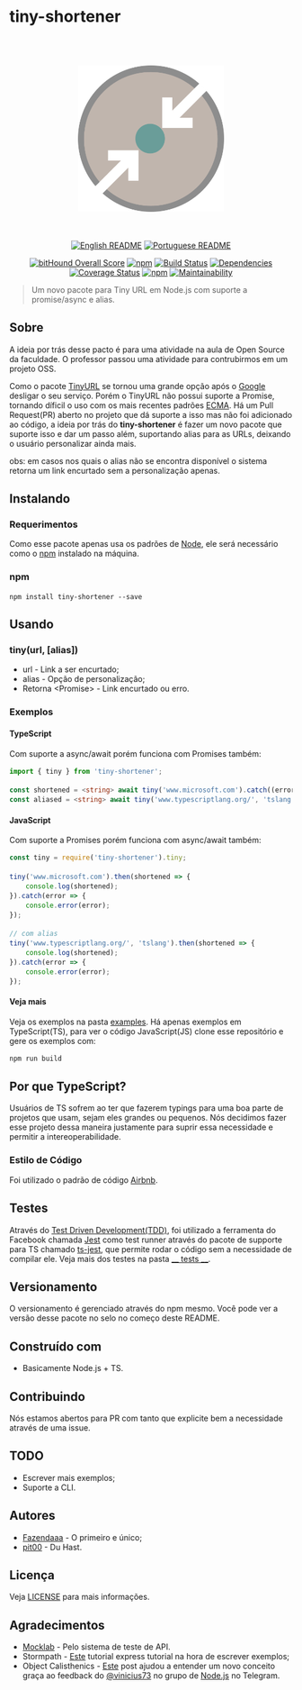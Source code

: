 # tiny-shortener

<div align="center">
    <br>
    <br>
    <br>
    <img width="260" src="https://raw.githubusercontent.com/Fazendaaa/tiny-shortener/master/logo/tiny-shortener.png" /img>
    <br>
    <br>
    <br>

[![English README](https://img.shields.io/badge/Language-EN-blue.svg?longCache=true&style=for-the-badge)](https://github.com/Fazendaaa/tiny-shortener/blob/master/README.md)
[![Portuguese README](https://img.shields.io/badge/Linguagem-PT-green.svg?longCache=true&style=for-the-badge)](https://github.com/Fazendaaa/tiny-shortener/blob/master/docs/README_PT.md)


[![bitHound Overall Score](https://www.bithound.io/github/Fazendaaa/tiny-shortener/badges/score.svg?style=flat-square)](https://www.bithound.io/github/Fazendaaa/tiny-shortener)
[![npm](https://img.shields.io/npm/dt/tiny-shortener.svg?style=flat-square)](https://www.npmjs.com/package/tiny-shortener)
[![Build Status](https://travis-ci.org/Fazendaaa/tiny-shortener.svg?branch=master)](https://travis-ci.org/Fazendaaa/tiny-shortener)
[![Dependencies](https://david-dm.org/Fazendaaa/tiny-shortener.svg?style=flat-square)](https://github.com/Fazendaaa/tiny-shortener/blob/master/package.json)
[![Coverage Status](https://coveralls.io/repos/github/Fazendaaa/tiny-shortener/badge.svg?branch=master)](https://coveralls.io/github/Fazendaaa/tiny-shortener?branch=master)
[![npm](https://img.shields.io/npm/v/tiny-shortener.svg?style=flat-square)](https://www.npmjs.com/package/tiny-shortener)
[![Maintainability](https://api.codeclimate.com/v1/badges/04c334bbe522d8a0823f/maintainability)](https://codeclimate.com/github/Fazendaaa/tiny-shortener/maintainability)


</div>

> Um novo pacote para Tiny URL em Node.js com suporte a promise/async e alias.

## Sobre
A ideia por trás desse pacto é para uma atividade na aula de Open Source da faculdade. O professor passou uma atividade para contrubirmos em um projeto OSS.

Como o pacote [TinyURL](https://www.npmjs.com/package/tinyurl) se tornou uma grande opção após o [Google](https://www.theverge.com/2018/3/31/17184164/google-alphabet-url-shortening-service-closed) desligar o seu serviço. Porém o TinyURL não possui suporte a Promise, tornando díficil o uso com os mais recentes padrões [ECMA](https://www.w3schools.com/js/js_versions.asp). Há um Pull Request(PR) aberto no projeto que dá suporte a isso mas não foi adicionado ao código, a ideia por trás do __tiny-shortener__ é fazer um novo pacote que suporte isso e dar um passo além, suportando alias para as URLs, deixando o usuário personalizar ainda mais.

obs: em casos nos quais o alias não se encontra disponível o sistema retorna um link encurtado sem a personalização apenas.

## Instalando
### Requerimentos
Como esse pacote apenas usa os padrões de [Node](https://nodejs.org/), ele será necessário como o [npm](https://www.npmjs.com/) instalado na máquina.

### npm
```
npm install tiny-shortener --save
```

## Usando
### tiny(url, [alias])
* url <string> - Link a ser encurtado;
* alias <string> - Opção de personalização;
* Retorna <Promise<string>> - Link encurtado ou erro.

### Exemplos
#### TypeScript
Com suporte a async/await porém funciona com Promises também:
```typescript
import { tiny } from 'tiny-shortener';

const shortened = <string> await tiny('www.microsoft.com').catch((error: Error) => console.error(error));
const aliased = <string> await tiny('www.typescriptlang.org/', 'tslang').catch((error: Error) => console.error(error));
```

#### JavaScript
Com suporte a Promises porém funciona com async/await também:
```javascript
const tiny = require('tiny-shortener').tiny;

tiny('www.microsoft.com').then(shortened => {
    console.log(shortened);
}).catch(error => {
    console.error(error);
});

// com alias
tiny('www.typescriptlang.org/', 'tslang').then(shortened => {
    console.log(shortened);
}).catch(error => {
    console.error(error);
});
```

#### Veja mais
Veja os exemplos na pasta [examples](https://github.com/Fazendaaa/tiny-shortener/blob/master/examples). Há apenas exemplos em TypeScript(TS), para ver o código JavaScript(JS) clone esse repositório e gere os exemplos com:

```bash
npm run build
```

## Por que TypeScript?
Usuários de TS sofrem ao ter que fazerem typings para uma boa parte de projetos que usam, sejam eles grandes ou pequenos. Nós decidimos fazer esse projeto dessa maneira justamente para suprir essa necessidade e permitir a intereoperabilidade.

### Estilo de Código
Foi utilizado o padrão de código [Airbnb](https://www.npmjs.com/package/tslint-config-airbnb).

## Testes
Através do [Test Driven Development(TDD)](https://en.wikipedia.org/wiki/Test-driven_development), foi utilizado a ferramenta do Facebook chamada [Jest](https://facebook.github.io/jest/) como test runner através do pacote de supporte para TS chamado [ts-jest](https://www.npmjs.com/package/ts-jest), que permite rodar o código sem a necessidade de compilar ele. Veja mais dos testes na pasta [__ tests __](https://github.com/Fazendaaa/tiny-shortener/blob/master/__tests__).

## Versionamento
O versionamento é gerenciado através do npm mesmo. Você pode ver a versão desse pacote no selo no começo deste README.

## Construído com
* Basicamente Node.js + TS.

## Contribuindo
Nós estamos abertos para PR com tanto que explicite bem a necessidade através de uma issue.

## TODO
* Escrever mais exemplos;
* Suporte a CLI.

## Autores
* [Fazendaaa](https://github.com/Fazendaaa) - O primeiro e único;
* [pit00](https://github.com/pit00) - Du Hast.

## Licença
Veja [LICENSE](https://github.com/Fazendaaa/tiny-shortener/blob/master/LICENSE) para mais informações.

## Agradecimentos
* [Mocklab](app.mocklab.io) - Pelo sistema de teste de API.
* Stormpath - [Este](https://stormpath.com/blog/how-to-write-middleware-for-express-apps) tutorial express tutorial na hora de escrever exemplos;
* Object Calisthenics - [Este](https://medium.com/web-engineering-vox/improving-code-quality-with-object-calisthenics-aa4ad67a61f1) post ajudou a entender um novo conceito graça ao feedback do [@vinicius73](https://t.me/vinicius73) no grupo de [Node.js](https://t.me/NodejsBR) no Telegram.
